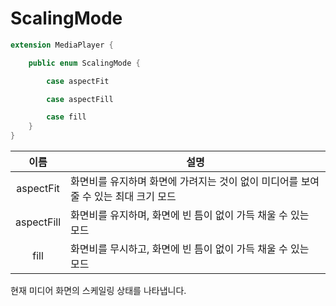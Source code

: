 # ScalingMode

```swift
extension MediaPlayer {

    public enum ScalingMode {

        case aspectFit

        case aspectFill

        case fill
    }
}
```

|이름|설명|
|:--:|--|
|aspectFit|화면비를 유지하며 화면에 가려지는 것이 없이 미디어를 보여줄 수 있는 최대 크기 모드|
|aspectFill|화면비를 유지하며, 화면에 빈 틈이 없이 가득 채울 수 있는 모드|
|fill|화면비를 무시하고, 화면에 빈 틈이 없이 가득 채울 수 있는 모드|

현재 미디어 화면의 스케일링 상태를 나타냅니다.

